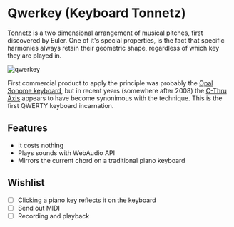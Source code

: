 # Qwerkey (Keyboard Tonnetz)

[Tonnetz](https://en.wikipedia.org/wiki/Tonnetz) is a two dimensional arrangement of musical pitches, first discovered by Euler. One of it's special properties, is the fact that specific harmonies always retain their geometric shape, regardless of which key they are played in. 

![qwerkey](http://some1else.github.io/qwerkey/qwerkey.png)

First commercial product to apply the principle was probably the [Opal Sonome keyboard](http://www.shapeofmusic.com/), but in recent years (somewhere after 2008) the [C-Thru Axis](http://c-thru-music.com/cgi/index.cgi) appears to have become synonimous with the technique. This is the first QWERTY keyboard incarnation.

## Features

- It costs nothing
- Plays sounds with WebAudio API
- Mirrors the current chord on a traditional piano keyboard

## Wishlist

- [ ] Clicking a piano key reflects it on the keyboard
- [ ] Send out MIDI
- [ ] Recording and playback